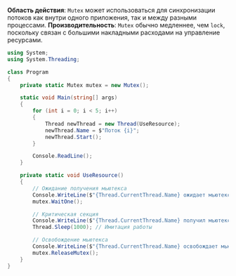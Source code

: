**Область действия**: `Mutex` может использоваться для синхронизации потоков как внутри одного приложения, так и между разными процессами.
**Производительность**: `Mutex` обычно медленнее, чем `lock`, поскольку связан с большими накладными расходами на управление ресурсами.
```cs
using System;
using System.Threading;

class Program
{
    private static Mutex mutex = new Mutex();

    static void Main(string[] args)
    {
        for (int i = 0; i < 5; i++)
        {
            Thread newThread = new Thread(UseResource);
            newThread.Name = $"Поток {i}";
            newThread.Start();
        }

        Console.ReadLine();
    }

    private static void UseResource()
    {
        // Ожидание получения мьютекса
        Console.WriteLine($"{Thread.CurrentThread.Name} ожидает мьютекс");
        mutex.WaitOne();

        // Критическая секция
        Console.WriteLine($"{Thread.CurrentThread.Name} получил мьютекс");
        Thread.Sleep(1000); // Имитация работы

        // Освобождение мьютекса
        Console.WriteLine($"{Thread.CurrentThread.Name} освобождает мьютекс");
        mutex.ReleaseMutex();
    }
}

```